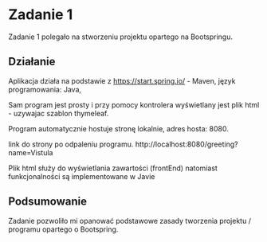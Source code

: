 # Zadanie 1

Zadanie 1 polegało na stworzeniu projektu opartego na Bootspringu.

## Działanie

Aplikacja działa na podstawie z https://start.spring.io/ - Maven,
język programowania: Java, 

Sam program jest prosty i przy pomocy kontrolera wyświetlany jest plik html - uzywajac szablon thymeleaf. 

Program automatycznie hostuje stronę lokalnie, adres hosta: 8080. 

link do strony po odpaleniu programu.  http://localhost:8080/greeting?name=Vistula
 
Plik html służy do wyświetlania zawartości (frontEnd) natomiast funkcjonalności są implementowane w Javie

 
## Podsumowanie 

Zadanie pozwoliło mi opanować podstawowe zasady tworzenia projektu / programu opartego o Bootspring. 
